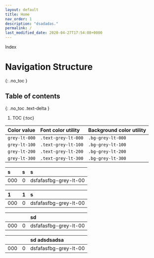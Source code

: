 ```yaml
---
layout: default
title: Home
nav_order: 1
description: "dsadadas."
permalink: /
last_modified_date: 2020-04-27T17:54:08+0000
---
```


Index



# Navigation Structure
{: .no_toc }

## Table of contents
{: .no_toc .text-delta }

1. TOC
{:toc}





| Color value    | Font color utility   | Background color utility |
|:---------------|:---------------------|:-------------------------|
| <span class="d-inline-block p-2 mr-1 v-align-middle bg-grey-lt-000"></span> `grey-lt-000` | `.text-grey-lt-000` | `.bg-grey-lt-000` |
| <span class="d-inline-block p-2 mr-1 v-align-middle bg-grey-lt-100"></span> `grey-lt-100` | `.text-grey-lt-100` | `.bg-grey-lt-100` |
| <span class="d-inline-block p-2 mr-1 v-align-middle bg-grey-lt-200"></span> `grey-lt-200` | `.text-grey-lt-200` | `.bg-grey-lt-200` |
| <span class="d-inline-block p-2 mr-1 v-align-middle bg-grey-lt-300"></span> `grey-lt-300` | `.text-grey-lt-300` | `.bg-grey-lt-300` |





|s  | s   | s |
|:---|:---|:---|
| 000 | 0 | dsfafasfbg-grey-lt-00 |


|1  | 1   | s |
|:--|:--|:---|
| 000 | 0 | dsfafasfbg-grey-lt-00 |




|  |    | sd |
|:---|:---|:---|
| 000 | 0 | dsfafasfbg-grey-lt-00 |



|  |    | sd adsdsadsa |
|:---|:---|:---|
| 000 | 0 | dsfafasfbg-grey-lt-00
